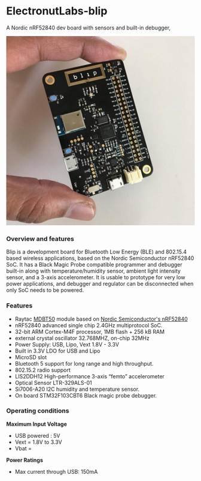 # ElectronutLabs-blip
A Nordic nRF52840 dev board with sensors and built-in debugger, 

![alt text](https://github.com/electronut/ElectronutLabs-blip/blob/master/blip.jpg "blip")

<h3> Overview and features </h3>

Blip is a development board for Bluetooth Low Energy (BLE) and 802.15.4 based wireless applications, based on the Nordic Semiconductor nRF52840 SoC. It has a Black Magic Probe compatible programmer and debugger built-in along with temperature/humidity sensor, ambient light intensity sensor, and a 3-axis accelerometer. It is usable to prototype for very low power applications, and debugger and regulator can be disconnected when only SoC needs to be powered.

<h3> Features </h3>

* Raytac [MDBT50](https://www.raytac.com/product/ins.php?index_id=24) module based on [Nordic Semiconductor's nRF52840](https://www.nordicsemi.com/Products/Low-power-short-range-wireless/nRF52840)
* nRF52840 advanced single chip 2.4GHz multiprotocol SoC.
* 32-bit ARM Cortex-M4F processor, 1MB flash + 256 kB RAM
* external crystal oscillator 32.768MHZ, on-chip 32MHz
* Power Supply: USB, Lipo, Vext 1.8V - 3.3V
* Built in 3.3V LDO for USB and Lipo
* MicroSD slot
* Bluetooth 5 support for long range and high throughput.
* 802.15.2 radio support
* LIS2DDH12 High-performance 3-axis “femto” accelerometer 
* Optical Sensor LTR-329ALS-01
* Si7006-A20 I2C humidity and temperature sensor.
* On board STM32F103CBT6 Black magic probe debugger.


<h3> Operating conditions </h3>

<b> Maximum Input Voltage </b>
* USB powered : 5V
* Vext = 1.8V to 3.3V
* Vbat = 

<b> Power Ratings </b>
* Max current through USB: 150mA 

